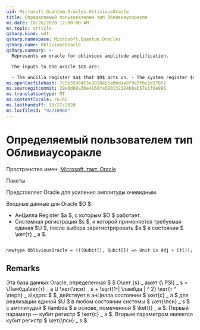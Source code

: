 ```yaml
---
uid: Microsoft.Quantum.Oracles.ObliviousOracle
title: Определяемый пользователем тип Обливиаусоракле
ms.date: 10/26/2020 12:00:00 AM
ms.topic: article
qsharp.kind: udt
qsharp.namespace: Microsoft.Quantum.Oracles
qsharp.name: ObliviousOracle
qsharp.summary: >-
  Represents an oracle for oblivious amplitude amplification.

  The inputs to the oracle $O$ are:

  - The ancilla register $a$ that $O$ acts on. - The system register $s$ on which the desired unitary $U$ is applied, post-selected on register $a$ being in state $\ket{t}\_a$.
ms.openlocfilehash: 7c5b35984f3c8828a5ba9bdae8f9effbc1d378f2
ms.sourcegitcommit: 29e0d88a30e4166fa580132124b0eb57e1f0e986
ms.translationtype: MT
ms.contentlocale: ru-RU
ms.lasthandoff: 10/27/2020
ms.locfileid: "92710988"
---
```

# <a name="obliviousoracle-user-defined-type"></a>Определяемый пользователем тип Обливиаусоракле

Пространство имен: [Microsoft. такт. Oracle](xref:Microsoft.Quantum.Oracles)

Пакеты [](https://nuget.org/packages/)


Представляет Oracle для усиления амплитуды очевидным.

Входные данные для Oracle $O $:

- АнЦилла Register $a $, с которым $O $ работает.
- Системная регистрация $s $, к которой применяется требуемая единая $U $, после выбора зарегистрировать $a $ в состоянии $ \кет{т} \_ a $.

```qsharp

newtype ObliviousOracle = (((Qubit[], Qubit[]) => Unit is Adj + Ctl));
```



## <a name="remarks"></a>Remarks

Эта база данных Oracle, определенная $ $ О\кет {s} \_ а\кет {\ PSI} \_ s = \Ламбда\кет{т} \_ a U \кет{\пси} \_ s + \sqrt{1-| \ламбда | ^ 2} \кет{т ^ \перп} \_ а\кдотс $ $, действует в анЦилла состоянии $ \кет{с} \_ a $ для реализации единой $U $ в любом состоянии системы $ \кет{\пси} \_ s $ с амплитудой $ \lambda $ в основе, помеченной $ \ket{t} \_ a $.
Первый параметр — кубит регистр $ \кет{с} \_ a $. Вторым параметром является кубит регистр $ \кет{\пси} \_ s $.